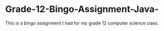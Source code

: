 # Grade-12-Bingo-Assignment-Java-
This is a bingo assignment I had for my grade 12 computer science class.
